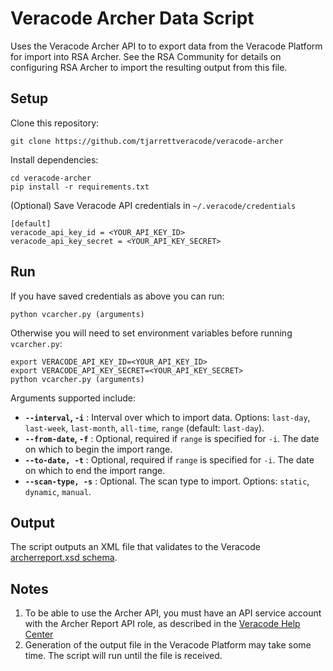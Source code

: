 # Veracode Archer Data Script

Uses the Veracode Archer API to to export data from the Veracode Platform for import into RSA Archer. See the RSA Community for details on configuring RSA Archer to import the resulting output from this file.

## Setup

Clone this repository:

    git clone https://github.com/tjarrettveracode/veracode-archer

Install dependencies:

    cd veracode-archer
    pip install -r requirements.txt

(Optional) Save Veracode API credentials in `~/.veracode/credentials`

    [default]
    veracode_api_key_id = <YOUR_API_KEY_ID>
    veracode_api_key_secret = <YOUR_API_KEY_SECRET>

## Run

If you have saved credentials as above you can run:

    python vcarcher.py (arguments)

Otherwise you will need to set environment variables before running `vcarcher.py`:

    export VERACODE_API_KEY_ID=<YOUR_API_KEY_ID>
    export VERACODE_API_KEY_SECRET=<YOUR_API_KEY_SECRET>
    python vcarcher.py (arguments)

Arguments supported include:

* **`--interval`, `-i`** : Interval over which to import data. Options: `last-day`, `last-week`, `last-month`, `all-time`, `range` (default: `last-day`).
* **`--from-date`, `-f`** : Optional, required if `range` is specified for `-i`. The date on which to begin the import range.
* **`--to-date, -t`** : Optional, required if `range` is specified for `-i`. The date on which to end the import range.
* **`--scan-type, -s`** : Optional. The scan type to import. Options: `static`, `dynamic`, `manual`.

## Output

The script outputs an XML file that validates to the Veracode [archerreport.xsd schema](https://help.veracode.com/viewer/document/Dq8nUbznNM4qXZ~bC0Zi9A).

## Notes

1. To be able to use the Archer API, you must have an API service account with the Archer Report API role, as described in the [Veracode Help Center](https://help.veracode.com/reader/TNIuE0856bMwmOQldtxbmQ/VCmovHKq7wSDn5AAjxt3nw)
2. Generation of the output file in the Veracode Platform may take some time. The script will run until the file is received.
